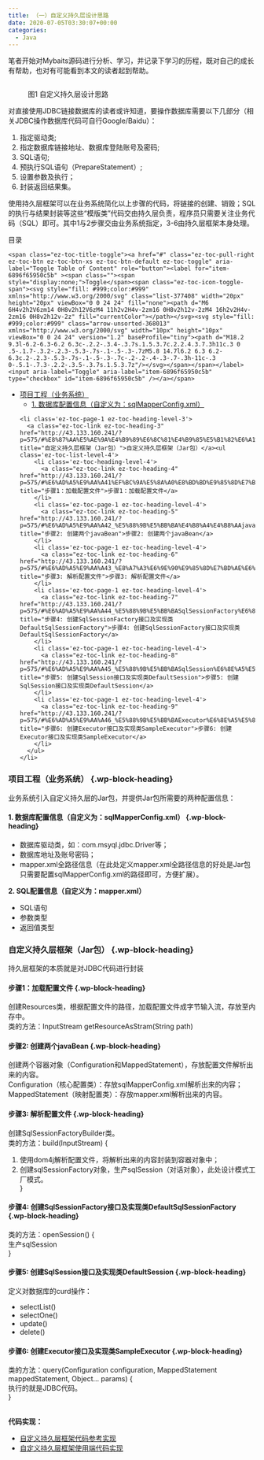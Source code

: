 ```yaml
---
title: （一）自定义持久层设计思路
date: 2020-07-05T03:30:07+00:00
categories:
  - Java
---
```

笔者开始对Mybaits源码进行分析、学习，并记录下学习的历程，既对自己的成长有帮助，也对有可能看到本文的读者起到帮助。<figure class="wp-block-image">

<img decoding="async" src="http://roliu.work/wp-content/uploads/2020/07/自定义持久层设计思路-1024x422.png" alt="" class="wp-image-576" /> <figcaption>图1 自定义持久层设计思路</figcaption></figure> 

对直接使用JDBC链接数据库的读者或许知道，要操作数据库需要以下几部分（相关JDBC操作数据库代码可自行Google/Baidu）：

  1. 指定驱动类;
  2. 指定数据库链接地址、数据库登陆账号及密码;
  3. SQL语句;
  4. 预执行SQL语句（PrepareStatement）;
  5. 设置参数及执行；
  6. 封装返回结果集。

使用持久层框架可以在业务系统简化以上步骤的代码，将链接的创建、销毁；SQL的执行与结果封装等这些“模版类”代码交由持久层负责，程序员只需要关注业务代码（SQL）即可。其中1与2步骤交由业务系统指定，3-6由持久层框架本身处理。

<div id="ez-toc-container" class="ez-toc-v2_0_56_1 counter-hierarchy ez-toc-counter ez-toc-grey ez-toc-container-direction">
  <div class="ez-toc-title-container">
    <p class="ez-toc-title " >
      目录
    </p>
    
    <span class="ez-toc-title-toggle"><a href="#" class="ez-toc-pull-right ez-toc-btn ez-toc-btn-xs ez-toc-btn-default ez-toc-toggle" aria-label="Toggle Table of Content" role="button"><label for="item-6896f65950c5b" ><span class=""><span style="display:none;">Toggle</span><span class="ez-toc-icon-toggle-span"><svg style="fill: #999;color:#999" xmlns="http://www.w3.org/2000/svg" class="list-377408" width="20px" height="20px" viewBox="0 0 24 24" fill="none"><path d="M6 6H4v2h2V6zm14 0H8v2h12V6zM4 11h2v2H4v-2zm16 0H8v2h12v-2zM4 16h2v2H4v-2zm16 0H8v2h12v-2z" fill="currentColor"></path></svg><svg style="fill: #999;color:#999" class="arrow-unsorted-368013" xmlns="http://www.w3.org/2000/svg" width="10px" height="10px" viewBox="0 0 24 24" version="1.2" baseProfile="tiny"><path d="M18.2 9.3l-6.2-6.3-6.2 6.3c-.2.2-.3.4-.3.7s.1.5.3.7c.2.2.4.3.7.3h11c.3 0 .5-.1.7-.3.2-.2.3-.5.3-.7s-.1-.5-.3-.7zM5.8 14.7l6.2 6.3 6.2-6.3c.2-.2.3-.5.3-.7s-.1-.5-.3-.7c-.2-.2-.4-.3-.7-.3h-11c-.3 0-.5.1-.7.3-.2.2-.3.5-.3.7s.1.5.3.7z"/></svg></span></span></label><input aria-label="Toggle" aria-label="item-6896f65950c5b"  type="checkbox" id="item-6896f65950c5b" /></a></span>
  </div><nav>
  
  <ul class='ez-toc-list ez-toc-list-level-1 ' >
    <li class='ez-toc-page-1 ez-toc-heading-level-3'>
      <a class="ez-toc-link ez-toc-heading-1" href="http://43.133.160.241/?p=575/#%E9%A1%B9%E7%9B%AE%E5%B7%A5%E7%A8%8B%EF%BC%88%E4%B8%9A%E5%8A%A1%E7%B3%BB%E7%BB%9F%EF%BC%89" title="项目工程（业务系统）">项目工程（业务系统）</a><ul class='ez-toc-list-level-4'>
        <li class='ez-toc-heading-level-4'>
          <a class="ez-toc-link ez-toc-heading-2" href="http://43.133.160.241/?p=575/#1_%E6%95%B0%E6%8D%AE%E5%BA%93%E9%85%8D%E7%BD%AE%E4%BF%A1%E6%81%AF%EF%BC%88%E8%87%AA%E5%AE%9A%E4%B9%89%E4%B8%BA%EF%BC%9AsqlMapperConfigxml%EF%BC%89" title="1. 数据库配置信息（自定义为：sqlMapperConfig.xml）">1. 数据库配置信息（自定义为：sqlMapperConfig.xml）</a>
        </li>
      </ul>
    </li>
    
    <li class='ez-toc-page-1 ez-toc-heading-level-3'>
      <a class="ez-toc-link ez-toc-heading-3" href="http://43.133.160.241/?p=575/#%E8%87%AA%E5%AE%9A%E4%B9%89%E6%8C%81%E4%B9%85%E5%B1%82%E6%A1%86%E6%9E%B6%EF%BC%88Jar%E5%8C%85%EF%BC%89" title="自定义持久层框架（Jar包）">自定义持久层框架（Jar包）</a><ul class='ez-toc-list-level-4'>
        <li class='ez-toc-heading-level-4'>
          <a class="ez-toc-link ez-toc-heading-4" href="http://43.133.160.241/?p=575/#%E6%AD%A5%E9%AA%A41%EF%BC%9A%E5%8A%A0%E8%BD%BD%E9%85%8D%E7%BD%AE%E6%96%87%E4%BB%B6" title="步骤1：加载配置文件">步骤1：加载配置文件</a>
        </li>
        <li class='ez-toc-page-1 ez-toc-heading-level-4'>
          <a class="ez-toc-link ez-toc-heading-5" href="http://43.133.160.241/?p=575/#%E6%AD%A5%E9%AA%A42_%E5%88%9B%E5%BB%BA%E4%B8%A4%E4%B8%AAjavaBean" title="步骤2: 创建两个javaBean">步骤2: 创建两个javaBean</a>
        </li>
        <li class='ez-toc-page-1 ez-toc-heading-level-4'>
          <a class="ez-toc-link ez-toc-heading-6" href="http://43.133.160.241/?p=575/#%E6%AD%A5%E9%AA%A43_%E8%A7%A3%E6%9E%90%E9%85%8D%E7%BD%AE%E6%96%87%E4%BB%B6" title="步骤3: 解析配置文件">步骤3: 解析配置文件</a>
        </li>
        <li class='ez-toc-page-1 ez-toc-heading-level-4'>
          <a class="ez-toc-link ez-toc-heading-7" href="http://43.133.160.241/?p=575/#%E6%AD%A5%E9%AA%A44_%E5%88%9B%E5%BB%BASqlSessionFactory%E6%8E%A5%E5%8F%A3%E5%8F%8A%E5%AE%9E%E7%8E%B0%E7%B1%BBDefaultSqlSessionFactory" title="步骤4: 创建SqlSessionFactory接口及实现类DefaultSqlSessionFactory">步骤4: 创建SqlSessionFactory接口及实现类DefaultSqlSessionFactory</a>
        </li>
        <li class='ez-toc-page-1 ez-toc-heading-level-4'>
          <a class="ez-toc-link ez-toc-heading-8" href="http://43.133.160.241/?p=575/#%E6%AD%A5%E9%AA%A45_%E5%88%9B%E5%BB%BASqlSession%E6%8E%A5%E5%8F%A3%E5%8F%8A%E5%AE%9E%E7%8E%B0%E7%B1%BBDefaultSession" title="步骤5: 创建SqlSession接口及实现类DefaultSession">步骤5: 创建SqlSession接口及实现类DefaultSession</a>
        </li>
        <li class='ez-toc-page-1 ez-toc-heading-level-4'>
          <a class="ez-toc-link ez-toc-heading-9" href="http://43.133.160.241/?p=575/#%E6%AD%A5%E9%AA%A46_%E5%88%9B%E5%BB%BAExecutor%E6%8E%A5%E5%8F%A3%E5%8F%8A%E5%AE%9E%E7%8E%B0%E7%B1%BBSampleExecutor" title="步骤6: 创建Executor接口及实现类SampleExecutor">步骤6: 创建Executor接口及实现类SampleExecutor</a>
        </li>
      </ul>
    </li>
  </ul></nav>
</div>

### <span class="ez-toc-section" id="%E9%A1%B9%E7%9B%AE%E5%B7%A5%E7%A8%8B%EF%BC%88%E4%B8%9A%E5%8A%A1%E7%B3%BB%E7%BB%9F%EF%BC%89"></span>**项目工程（业务系统）**<span class="ez-toc-section-end"></span> {.wp-block-heading}

业务系统引入自定义持久层的Jar包，并提供Jar包所需要的两种配置信息：

#### <span class="ez-toc-section" id="1_%E6%95%B0%E6%8D%AE%E5%BA%93%E9%85%8D%E7%BD%AE%E4%BF%A1%E6%81%AF%EF%BC%88%E8%87%AA%E5%AE%9A%E4%B9%89%E4%B8%BA%EF%BC%9AsqlMapperConfigxml%EF%BC%89"></span>**1. 数据库配置信息（自定义为：sqlMapperConfig.xml）**<span class="ez-toc-section-end"></span> {.wp-block-heading}

  * 数据库驱动类，如：com.msyql.jdbc.Driver等；
  * 数据库地址及账号密码；
  * mapper.xml全路径信息（在此处定义mapper.xml全路径信息的好处是Jar包只需要配置sqlMapperConfig.xml的路径即可，方便扩展）。

**2. SQL配置信息（自定义为：mapper.xml）**

  * SQL语句
  * 参数类型
  * 返回值类型

### <span class="ez-toc-section" id="%E8%87%AA%E5%AE%9A%E4%B9%89%E6%8C%81%E4%B9%85%E5%B1%82%E6%A1%86%E6%9E%B6%EF%BC%88Jar%E5%8C%85%EF%BC%89"></span>**自定义持久层框架（Jar包）**<span class="ez-toc-section-end"></span> {.wp-block-heading}

持久层框架的本质就是对JDBC代码进行封装

#### <span class="ez-toc-section" id="%E6%AD%A5%E9%AA%A41%EF%BC%9A%E5%8A%A0%E8%BD%BD%E9%85%8D%E7%BD%AE%E6%96%87%E4%BB%B6"></span>**步骤1：加载配置文件**<span class="ez-toc-section-end"></span> {.wp-block-heading}

创建Resources类，根据配置文件的路径，加载配置文件成字节输入流，存放至内存中。  
类的方法：InputStream getResourceAsStram(String path)

#### <span class="ez-toc-section" id="%E6%AD%A5%E9%AA%A42_%E5%88%9B%E5%BB%BA%E4%B8%A4%E4%B8%AAjavaBean"></span>**步骤2: 创建两个javaBean**<span class="ez-toc-section-end"></span> {.wp-block-heading}

创建两个容器对象（Configuration和MappedStatement），存放配置文件解析出来的内容。  
Configuration（核心配置类）：存放sqlMapperConfig.xml解析出来的内容；  
MappedStatement（映射配置类）：存放mapper.xml解析出来的内容。

#### <span class="ez-toc-section" id="%E6%AD%A5%E9%AA%A43_%E8%A7%A3%E6%9E%90%E9%85%8D%E7%BD%AE%E6%96%87%E4%BB%B6"></span>**步骤3: 解析配置文件**<span class="ez-toc-section-end"></span> {.wp-block-heading}

创建SqlSessionFactoryBuilder类。  
类的方法：build(InputStream) {  
1. 使用dom4j解析配置文件，将解析出来的内容封装到容器对象中；  
2. 创建sqlSessionFactory对象，生产sqlSession（对话对象），此处设计模式工厂模式。  
}

#### <span class="ez-toc-section" id="%E6%AD%A5%E9%AA%A44_%E5%88%9B%E5%BB%BASqlSessionFactory%E6%8E%A5%E5%8F%A3%E5%8F%8A%E5%AE%9E%E7%8E%B0%E7%B1%BBDefaultSqlSessionFactory"></span>**步骤4: 创建SqlSessionFactory接口及实现类DefaultSqlSessionFactory**<span class="ez-toc-section-end"></span> {.wp-block-heading}

类的方法：openSession() {  
生产sqlSession  
}

#### <span class="ez-toc-section" id="%E6%AD%A5%E9%AA%A45_%E5%88%9B%E5%BB%BASqlSession%E6%8E%A5%E5%8F%A3%E5%8F%8A%E5%AE%9E%E7%8E%B0%E7%B1%BBDefaultSession"></span>**步骤5: 创建SqlSession接口及实现类DefaultSession**<span class="ez-toc-section-end"></span> {.wp-block-heading}

定义对数据库的curd操作：

  * selectList()
  * selectOne()
  * update()
  * delete()

#### <span class="ez-toc-section" id="%E6%AD%A5%E9%AA%A46_%E5%88%9B%E5%BB%BAExecutor%E6%8E%A5%E5%8F%A3%E5%8F%8A%E5%AE%9E%E7%8E%B0%E7%B1%BBSampleExecutor"></span>**步骤6: 创建Executor接口及实现类SampleExecutor**<span class="ez-toc-section-end"></span> {.wp-block-heading}

类的方法：query(Configuration configuration, MappedStatement mappedStatement, Object&#8230; params) {  
执行的就是JDBC代码。  
}

<p class="has-vivid-cyan-blue-color has-text-color has-regular-font-size">
  <br /><strong>代码实现：</strong>
</p>

  * [自定义持久层框架代码参考实现][1]
  * [自定义持久层框架使用端代码实现][2]

 [1]: https://github.com/RobinLG/IPersistence
 [2]: https://github.com/RobinLG/IPersistence_test